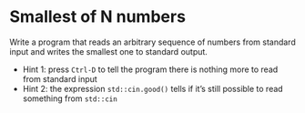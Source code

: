 # Smallest of N numbers

Write a program that reads an arbitrary sequence of numbers from 
standard input and writes the smallest one to standard output.

- Hint 1: press `Ctrl-D` to tell the program there is nothing more to 
read from standard input
- Hint 2: the expression `std::cin.good()` tells if it’s still possible 
to read something from `std::cin` 
